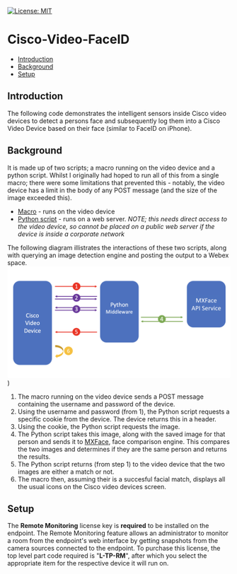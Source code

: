 [![License: MIT](https://img.shields.io/badge/License-MIT-yellow.svg)](https://opensource.org/licenses/MIT)

# Cisco-Video-FaceID

* [Introduction](https://github.com/dhenwood/Cisco-Video-FaceID#introduction)
* [Background](https://github.com/dhenwood/Cisco-Video-FaceID#background)
* [Setup](https://github.com/dhenwood/Cisco-Video-FaceID#setup)

## Introduction
The following code demonstrates the intelligent sensors inside Cisco video devices to detect a persons face and subsequently log them into a Cisco Video Device based on their face (similar to FaceID on iPhone).

## Background
It is made up of two scripts; a macro running on the video device and a python script. Whilst I originally had hoped to run all of this from a single macro; there were some limitations that prevented this - notably, the video device has a limit in the body of any POST message (and the size of the image exceeded this).

* [Macro](https://github.com/dhenwood/Cisco-Video-FaceID/blob/main/faceId.js) - runs on the video device
* [Python script](https://github.com/dhenwood/Cisco-Video-FaceID/blob/main/main.py) - runs on a web server. <i>NOTE; this needs direct access to the video device, so cannot be placed on a public web server if the device is inside a corporate network</i>

The following diagram illistrates the interactions of these two scripts, along with querying an image detection engine and posting the output to a Webex space.
![alt text](https://github.com/dhenwood/Cisco-Video-FaceID/blob/main/FaceIdMessageFlow.png))

1. The macro running on the video device sends a POST message containing the username and password of the device.
2. Using the username and password (from 1), the Python script requests a specific cookie from the device. The device returns this in a header.
3. Using the cookie, the Python script requests the image.
4. The Python script takes this image, along with the saved image for that person and sends it to [MXFace](https://mxface.ai/), face comparison engine. This compares the two images and determines if they are the same person and returns the results.
5. The Python script returns (from step 1) to the video device that the two images are either a match or not.
6. The macro then, assuming their is a succesful facial match, displays all the usual icons on the Cisco video devices screen.

## Setup
The **Remote Monitoring** license key is **required** to be installed on the endpoint. The Remote Monitoring feature allows an administrator to monitor a room from the endpoint's web interface by getting snapshots from the camera sources connected to the endpoint. To purchase this license, the top level part code required is "**L-TP-RM**", after which you select the appropriate item for the respective device it will run on.
